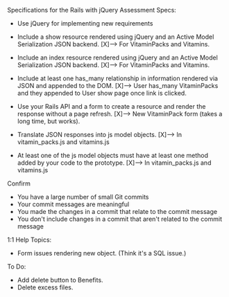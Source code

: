 Specifications for the Rails with jQuery Assessment
Specs:

- Use jQuery for implementing new requirements

- Include a show resource rendered using jQuery and an Active Model Serialization JSON backend.
  [X]--> For VitaminPacks and Vitamins.
- Include an index resource rendered using jQuery and an Active Model Serialization JSON backend.
  [X]--> For VitaminPacks and Vitamins.
- Include at least one has_many relationship in information rendered via JSON and appended to the DOM.
  [X]--> User has_many VitaminPacks and they appended to User show page once link is clicked.
- Use your Rails API and a form to create a resource and render the response without a page refresh.
  [X]--> New VitaminPack form (takes a long time, but works).
- Translate JSON responses into js model objects.
  [X]--> In vitamin_packs.js and vitamins.js
- At least one of the js model objects must have at least one method added by your code to the prototype.
  [X]--> In vitamin_packs.js and vitamins.js

Confirm

- You have a large number of small Git commits
- Your commit messages are meaningful
- You made the changes in a commit that relate to the commit message
- You don't include changes in a commit that aren't related to the commit message


1:1 Help Topics:
- Form issues rendering new object. (Think it's a SQL issue.)

To Do:
- Add delete button to Benefits.
- Delete excess files.
